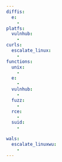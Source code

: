 ```yaml
---
diffis:
  e:
    -
platfs:
  vulnhub:
    -
curls:
  escalate_linux:
    -
functions:
  unix:
    -
  e:
    -
  vulnhub:
    -
  fuzz:
    -
  rce:
    -
  suid:
    -

wals:
  escalate_linuxwu:
    -
---
```

